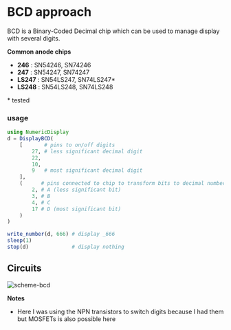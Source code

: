# BCD approach

BCD is a Binary-Coded Decimal chip which can be used to manage display with several digits.

**Common anode chips**

- **246** : SN54246, SN74246
- **247** : SN54247, SN74247
- **LS247** : SN54LS247, SN74LS247*
- **LS248** : SN54LS248, SN74LS248

\* tested

### usage

```julia
using NumericDisplay
d = DisplayBCD(
    [       # pins to on/off digits
        27, # less significant decimal digit
        22,
        10,
        9   # most significant decimal digit
    ],
    (      # pins connected to chip to transform bits to decimal number
        2, # A (less significant bit)
        3, # B
        4, # C
        17 # D (most significant bit)
    )
)

write_number(d, 666) # display _666
sleep(1)
stop(d)              # display nothing
```

## Circuits

![scheme-bcd](./scheme-bcd.png)

**Notes**

- Here I was using the NPN transistors to switch digits because I had them but MOSFETs is also possible here
